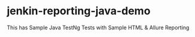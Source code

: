 # jenkin-reporting-java-demo
This has Sample Java TestNg Tests with Sample HTML &amp; Allure Reporting
